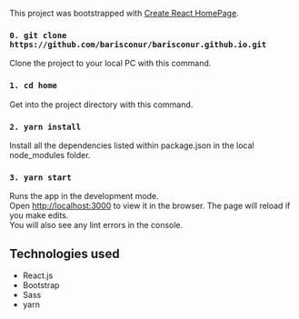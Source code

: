 This project was bootstrapped with [Create React HomePage](https://github.com/facebook/create-react-app).

### `0. git clone https://github.com/barisconur/barisconur.github.io.git`
Clone the project to your local PC with this command.

### `1. cd home`
Get into the project directory with this command.

### `2. yarn install`
Install all the dependencies listed within package.json in the local node_modules folder.

### `3. yarn start`
Runs the app in the development mode.<br />
Open [http://localhost:3000](http://localhost:3000) to view it in the browser.
The page will reload if you make edits.<br />
You will also see any lint errors in the console.

## Technologies used

* React.js
* Bootstrap
* Sass
* yarn

